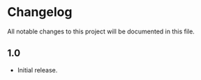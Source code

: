 # Changelog

All notable changes to this project will be documented in this file.

## 1.0
- Initial release.